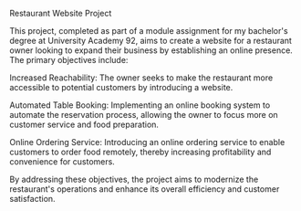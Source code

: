 Restaurant Website Project

This project, completed as part of a module assignment for my bachelor's degree at University Academy 92, aims to create a website for a restaurant owner looking to expand their business by establishing an online presence. The primary objectives include:

Increased Reachability: The owner seeks to make the restaurant more accessible to potential customers by introducing a website.

Automated Table Booking: Implementing an online booking system to automate the reservation process, allowing the owner to focus more on customer service and food preparation.

Online Ordering Service: Introducing an online ordering service to enable customers to order food remotely, thereby increasing profitability and convenience for customers.

By addressing these objectives, the project aims to modernize the restaurant's operations and enhance its overall efficiency and customer satisfaction.
